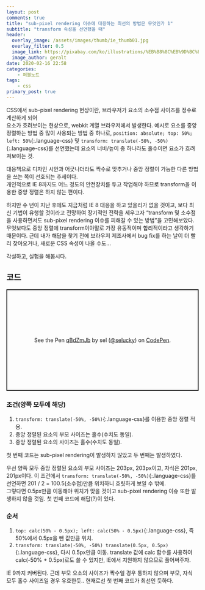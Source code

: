 ```yaml
---
layout: post
comments: true
title: "sub-pixel rendering 이슈에 대응하는 최선의 방법은 무엇인가 1"
subtitle: "transform 속성을 선언했을 때"
header:
  overlay_image: /assets/images/thumb/ie_thumb01.jpg
  overlay_filter: 0.5
  image_link: https://pixabay.com/ko/illustrations/%EB%B8%8C%EB%9D%BC%EC%9A%B0%EC%A0%80-%EC%9B%B9-www-%EC%BB%B4%ED%93%A8%ED%84%B0-773273/
  image_author: geralt
date: 2020-02-16 22:58
categories:
    - 퍼블노트
tags:
    - css
primary_post: true
---
```

CSS에서 sub-pixel rendering 현상이란, 브라우저가 요소의 소수점 사이즈를 정수로 계산하게 되어    
요소가 흐려보이는 현상으로, webkit 계열 브라우저에서 발생한다. 예시로 요소를 중앙 정렬하는 방법 중 많이 사용되는 방법 중 하나로, ```position: absolute; top: 50%; left: 50%```{:.language-css} 및 ```transform: translate(-50%, -50%)```{:.language-css}를 선언했는데 요소의 너비/높이 중 하나라도 홀수이면 요소가 흐려져보이는 것.

대응책으로 디자인 시안과 어긋나더라도 짝수로 맞추거나 중앙 정렬이 가능한 다른 방법을 쓰는 쪽이 선호되는 추세이다.  
개인적으로 IE 8까지도 어느 정도의 안전장치를 두고 작업해야 하므로 transform을 이용한 중앙 정렬은 하지 않는 편이다.

하지만 수 년이 지난 후에도 지금처럼 IE 8 대응을 하고 있을리가 없을 것이고, 보다 최신 기법이 유행할 것이라고 전망하여 장기적인 전략을 세우고자 &ldquo;transform 및 소수점을 사용하면서도 sub-pixel rendering 이슈를 피해갈 수 있는 방법&rdquo;을 고민해보았다. 무엇보다도 중앙 정렬에 transform이야말로 가장 유동적이며 합리적이라고 생각하기 때문이다. 근데 내가 해답을 찾기 전에 브라우저 제조사에서 bug fix를 하는 날이 더 빨리 찾아오거나, 새로운 CSS 속성이 나올 수도...

각설하고, 실험을 해봅시다.

## 코드

<p class="codepen" data-height="265" data-theme-id="default" data-default-tab="css,result" data-user="selucky" data-slug-hash="qBdZmJb" style="height: 265px; box-sizing: border-box; display: flex; align-items: center; justify-content: center; border: 2px solid; margin: 1em 0; padding: 1em;" data-pen-title="qBdZmJb">
  <span>See the Pen <a href="https://codepen.io/selucky/pen/qBdZmJb">
  qBdZmJb</a> by sel (<a href="https://codepen.io/selucky">@selucky</a>)
  on <a href="https://codepen.io">CodePen</a>.</span>
</p>
<script async src="https://static.codepen.io/assets/embed/ei.js"></script>

### 조건(양쪽 모두에 해당)

1. ```transform: translate(-50%, -50%)```{:.language-css}를 이용한 중앙 정렬 적용.
2. 중앙 정렬된 요소의 부모 사이즈는 홀수(수치도 동일).
3. 중앙 정렬된 요소의 사이즈는 홀수(수치도 동일).

첫 번째 코드는 sub-pixel rendering이 발생하지 않았고 두 번째는 발생하였다.

우선 양쪽 모두 중앙 정렬된 요소의 부모 사이즈는 203px, 203px이고, 자식은 201px, 201px이다. 이 조건에서 ```transform: translate(-50%, -50%)```{:.language-css}를 선언하면 201 / 2 = 100.5(소수점)만큼 위치하니 흐릿하게 보일 수 밖에.  
그렇다면 0.5px만큼 이동해야 위치가 맞을 것이고 sub-pixel rendering 이슈 또한 발생하지 않을 것임. 첫 번째 코드에 해답(?)이 있다.

### 순서

1. ```top: calc(50% - 0.5px); left: calc(50% - 0.5px)```{:.language-css}, 즉 50%에서 0.5px을 뺀 값만큼 위치.
2. ```transform: translate(-50%, -50%) translate(0.5px, 0.5px)```{:.language-css}, 다시 0.5px만큼 이동. translate 값에 calc 함수를 사용하여 calc(-50% + 0.5px)로도 쓸 수 있지만, IE에서 지원하지 않으므로 풀어써주자.

IE 9까지 커버된다. 근데 부모 요소의 사이즈가 짝수일 경우 통하지 않으며 부모, 자식 모두 홀수 사이즈일 경우 유효한듯.. 현재로선 첫 번째 코드가 최선인 듯하다.